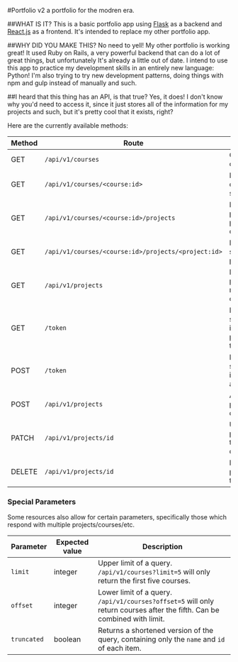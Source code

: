 #Portfolio v2
a portfolio for the modren era.

##WHAT IS IT?
This is a basic portfolio app using [Flask](http://flask.pocoo.org/) as a backend and
[React.js](https://facebook.github.io/react/) as a frontend. It's intended to replace my other portfolio app.

##WHY DID YOU MAKE THIS?
No need to yell! My other portfolio is working great! It used Ruby on Rails, a very powerful backend that 
can do a lot of great things, but unfortunately It's already a little out of date. I intend to use this app to practice my
development skills in an entirely new language: Python! I'm also trying to try new development patterns, doing things with 
npm and gulp instead of manually and such.

##I heard that this thing has an API, is that true?
Yes, it does! I don't know why you'd need to access it, since it just stores all of the information for my projects and such, but 
it's pretty cool that it exists, right? 

Here are the currently available methods:

| Method | Route                       |Description                                          | Auth Level |
|--------|-----------------------------|-----------------------------------------------------|------------|
|GET     |`/api/v1/courses`            |Gets all courses                                     |Unauthorized|
|GET     |`/api/v1/courses/<course:id>`|Returns course of the specified id                   |Unauthorized|
|GET     |`/api/v1/courses/<course:id>/projects`|Returns all projects of a particular course.|Unauthorized|
|GET     |`/api/v1/courses/<course:id>/projects/<project:id>`|Returns a specific project.    |Unauthorized|
|GET     |`/api/v1/projects`           |Returns all projects, regardless of course           |Unauthorized|
|GET     |`/token`                     |Returns a session token if the user provides a token | Authorized |
|POST    |`/token`                     |Returns a session token if the user is authenticated.| Authorized |
|POST    |`/api/v1/projects`           |Adds a new project to the database                   | Authorized |
|PATCH   |`/api/v1/projects/id`        |Updates the project with a the designated id         | Authorized |
|DELETE  |`/api/v1/projects/id`        |Removes the project from the database                | Authorized |



### Special Parameters
Some resources also allow for certain parameters, specifically those which respond with multiple projects/courses/etc.

| Parameter | Expected value| Description |
|-----------|---------------|-------------|
|`limit`    |integer        |Upper limit of a query. `/api/v1/courses?limit=5` will only return the first five courses.|
|`offset`   |integer        |Lower limit of a query. `/api/v1/courses?offset=5` will only return courses after the fifth. Can be combined with limit.|
|`truncated`|boolean        |Returns a shortened version of the query, containing only the `name` and `id` of each item.|

